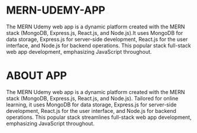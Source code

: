 # MERN-UDEMY-APP
The MERN Udemy web app is a dynamic platform created with the MERN stack (MongoDB, Express.js, React.js, and Node.js).It uses MongoDB for data storage, Express.js for server-side development, React.js for the user interface, and Node.js for backend operations. This popular stack full-stack web app development, emphasizing JavaScript throughout.
# ABOUT APP
The MERN Udemy web app is a dynamic platform created with the MERN stack (MongoDB, Express.js, React.js, and Node.js). Tailored for online learning, it uses MongoDB for data storage, Express.js for server-side development, React.js for the user interface, and Node.js for backend operations. This popular stack streamlines full-stack web app development, emphasizing JavaScript throughout.






